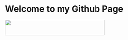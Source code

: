 # Welcome to my Github Page

<img src="https://github.com/GaganChaudhary6378/reame.md/blob/main/github%20gif.gif" align="left" height="50&" width="80%">

